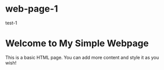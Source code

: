 # web-page-1
test-1
<html lang="en">
<head>
    <meta charset="UTF-8">
    <meta name="viewport" content="width=device-width, initial-scale=1.0">
    <title>Simple Webpage</title>
</head>
<body>
    <h1>Welcome to My Simple Webpage</h1>
    <p>This is a basic HTML page. You can add more content and style it as you wish!</p>
</body>
</html>
